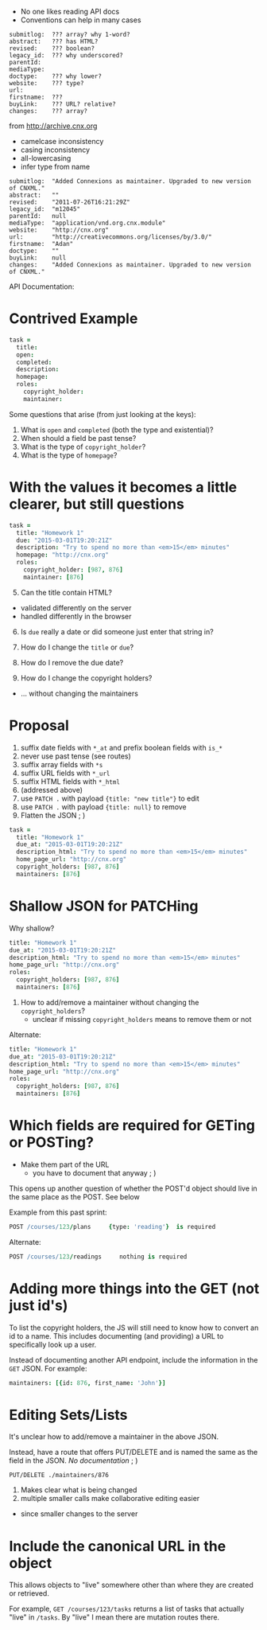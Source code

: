 
- No one likes reading API docs
- Conventions can help in many cases





















```
submitlog:  ??? array? why 1-word?
abstract:   ??? has HTML?
revised:    ??? boolean?
legacy_id:  ??? why underscored?
parentId:
mediaType:
doctype:    ??? why lower?
website:    ??? type?
url:
firstname:  ???
buyLink:    ??? URL? relative?
changes:    ??? array?
```
from http://archive.cnx.org


- camelcase inconsistency
- casing inconsistency
- all-lowercasing
- infer type from name












```
submitlog:  "Added Connexions as maintainer. Upgraded to new version of CNXML."
abstract:   ""
revised:    "2011-07-26T16:21:29Z"
legacy_id:  "m12045"
parentId:   null
mediaType:  "application/vnd.org.cnx.module"
website:    "http://cnx.org"
url:        "http://creativecommons.org/licenses/by/3.0/"
firstname:  "Adan"
doctype:    ""
buyLink:    null
changes:    "Added Connexions as maintainer. Upgraded to new version of CNXML."
```
















API Documentation:


# Contrived Example

```coffee
task =
  title:
  open:
  completed:
  description:
  homepage:
  roles:
    copyright_holder:
    maintainer:
```

Some questions that arise (from just looking at the keys):

1. What is `open` and `completed` (both the type and existential)?
2. When should a field be past tense?
3. What is the type of `copyright_holder`?
4. What is the type of `homepage`?








# With the values it becomes a little clearer, but still questions

```coffee
task =
  title: "Homework 1"
  due: "2015-03-01T19:20:21Z"
  description: "Try to spend no more than <em>15</em> minutes"
  homepage: "http://cnx.org"
  roles:
    copyright_holder: [987, 876]
    maintainer: [876]
```

5. Can the title contain HTML?
  - validated differently on the server
  - handled differently in the browser
6. Is `due` really a date or did someone just enter that string in?

7. How do I change the `title` or `due`?
8. How do I remove the due date?
9. How do I change the copyright holders?
  - ... without changing the maintainers








# Proposal


1. suffix date fields with `*_at` and prefix boolean fields with `is_*`
2. never use past tense (see routes)
3. suffix array fields with `*s`
4. suffix URL fields with `*_url`
5. suffix HTML fields with `*_html`
6. (addressed above)
7. use `PATCH .` with payload `{title: "new title"}` to edit
8. use `PATCH .` with payload `{title: null}` to remove
9. Flatten the JSON ; )

```coffee
task =
  title: "Homework 1"
  due_at: "2015-03-01T19:20:21Z"
  description_html: "Try to spend no more than <em>15</em> minutes"
  home_page_url: "http://cnx.org"
  copyright_holders: [987, 876]
  maintainers: [876]
```




# Shallow JSON for PATCHing

Why shallow?

```coffee
title: "Homework 1"
due_at: "2015-03-01T19:20:21Z"
description_html: "Try to spend no more than <em>15</em> minutes"
home_page_url: "http://cnx.org"
roles:
  copyright_holders: [987, 876]
  maintainers: [876]
```

1. How to add/remove a maintainer without changing the `copyright_holders`?
	- unclear if missing `copyright_holders`  means to remove them or not

Alternate:

```coffee
title: "Homework 1"
due_at: "2015-03-01T19:20:21Z"
description_html: "Try to spend no more than <em>15</em> minutes"
home_page_url: "http://cnx.org"
roles:
  copyright_holders: [987, 876]
  maintainers: [876]
```










# Which fields are required for GETing or POSTing?

- Make them part of the URL
  - you have to document that anyway ; )

This opens up another question of whether the POST'd object should live in the same place as the POST. See below

Example from this past sprint:

```coffee
POST /courses/123/plans     {type: 'reading'}  is required
```

Alternate:
```coffee
POST /courses/123/readings     nothing is required
```





















# Adding more things into the GET (not just id's)

To list the copyright holders, the JS will still need to know how to convert an id to a name.
This includes documenting (and providing) a URL to specifically look up a user.

Instead of documenting another API endpoint, include the information in the `GET` JSON.
For example:


```coffee
maintainers: [{id: 876, first_name: 'John'}]
```


















# Editing Sets/Lists

It's unclear how to add/remove a maintainer in the above JSON.

Instead, have a route that offers PUT/DELETE and is named the same as the field in the JSON. *No documentation* ; )

`PUT/DELETE ./maintainers/876`

1. Makes clear what is being changed
2. multiple smaller calls make collaborative editing easier
  - since smaller changes to the server










# Include the canonical URL in the object

This allows objects to "live" somewhere other than where they are created or retrieved.

For example, `GET /courses/123/tasks` returns a list of tasks that actually "live" in `/tasks`. By "live" I mean there are mutation routes there.
